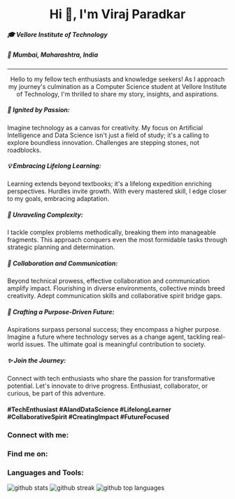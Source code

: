 <h1  align="center">Hi 👋, I'm Viraj Paradkar</h1>

<h5  align="left">🎓 Vellore Institute of Technology </h3>
<h5  align="left">📍 Mumbai, Maharashtra, India </h3>

---

<p align="center">
Hello to my fellow tech enthusiasts and knowledge seekers! As I approach my journey's culmination as a Computer Science student at Vellore Institute of Technology, I'm thrilled to share my story, insights, and aspirations.

<h5>🌟 Ignited by Passion:</h5>
Imagine technology as a canvas for creativity. My focus on Artificial Intelligence and Data Science isn't just a field of study; it's a calling to explore boundless innovation. Challenges are stepping stones, not roadblocks.

<h5>💡 Embracing Lifelong Learning:</h5>
Learning extends beyond textbooks; it's a lifelong expedition enriching perspectives. Hurdles invite growth. With every mastered skill, I edge closer to my goals, embracing adaptation.

<h5>🧩 Unraveling Complexity:</h5>
I tackle complex problems methodically, breaking them into manageable fragments. This approach conquers even the most formidable tasks through strategic planning and determination.

<h5>🤝 Collaboration and Communication:</h5>
Beyond technical prowess, effective collaboration and communication amplify impact. Flourishing in diverse environments, collective minds breed creativity. Adept communication skills and collaborative spirit bridge gaps.

<h5>🚀 Crafting a Purpose-Driven Future:</h5>
Aspirations surpass personal success; they encompass a higher purpose. Imagine a future where technology serves as a change agent, tackling real-world issues. The ultimate goal is meaningful contribution to society.

<h5>✨ Join the Journey:</h5>
Connect with tech enthusiasts who share the passion for transformative potential. Let's innovate to drive progress. Enthusiast, collaborator, or curious, be part of this adventure.

<h4>#TechEnthusiast #AIandDataScience #LifelongLearner #CollaborativeSpirit #CreatingImpact #FutureFocused</h5>
<p>

<h3  align="left">Connect with me:</h3>

<h3  align="left">Find me on:</h3>

<h3  align="left">Languages and Tools:</h3>


<div class="flex w-full flex-col items-center">
<img class="output" src="https://github-readme-stats.vercel.app/api?username=spacecoder96&amp;theme=vue-dark&amp;show_icons=true&amp;hide_border=true&amp;count_private=true" alt="github stats">
<img class="output" src="https://github-readme-streak-stats.herokuapp.com/?user=spacecoder96&amp;theme=vue-dark&amp;hide_border=true" alt="github streak">
<img class="output" src="https://github-readme-stats.vercel.app/api/top-langs/?username=spacecoder96&amp;theme=vue-dark&amp;show_icons=true&amp;hide_border=true&amp;layout=compact" alt="github top languages">
</div>